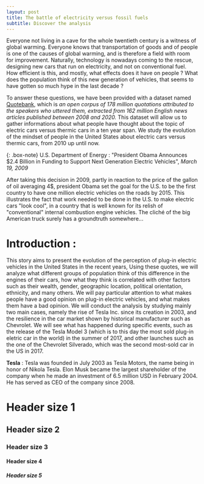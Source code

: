 ```yaml
---
layout: post
title: The battle of electricity versus fossil fuels
subtitle: Discover the analysis 
---
```


Everyone not living in a cave for the whole twentieth century is a witness of global warming. Everyone knows that transportation of goods and of people is one of the causes of global warming, and is therefore a field with room for improvement. Naturally, technology is nowadays coming to the rescue, designing new cars that run on electricity, and not on conventional fuel. How efficient is this, and mostly, what effects does it have on people ? What does the population think of this new generation of vehicles, that seems to have gotten so much hype in the last decade ? 

To answer these questions, we have been provided with a dataset named [Quotebank](https://dlab.epfl.ch/people/west/pub/Vaucher-Spitz-Catasta-West_WSDM-21.pdf), which is _an open corpus of 178 million quotations attributed to the speakers who uttered them, extracted from 162 million English news articles published between 2008 and 2020._ This dataset will allow us to gather informations about what people have thought about the topic of electric cars versus thermic cars in a ten year span. We study the evolution of the mindset of people in the United States about electric cars versus thermic cars, from 2010 up until now. 

{: .box-note}
U.S. Department of Energy : "President Obama Announces $2.4 Billion in Funding to Support Next Generation Electric Vehicles", _March 19, 2009_

After taking this decision in 2009, partly in reaction to the price of the gallon of oil averaging 4$, president Obama set the goal for the U.S. to be the first country to have one million electric vehicles on the roads by 2015. This illustrates the fact that work needed to be done in the U.S. to make electric cars "look cool", in a country that is well known for its relish of "conventional" internal combustion engine vehicles. The cliché of the big American truck surely has a groundtruth somewhere...

# Introduction :
This story aims to present the evolution of the perception of plug-in electric vehicles in the United States in the recent years, 
Using these quotes, we will analyze what different groups of population think of this difference in the engines of their cars, how what they think is correlated with other factors such as their wealth, gender, geographic location, political orientation, ethnicity, and many others. We will pay particular attention to what makes people have a good opinion on plug-in electric vehicles, and what makes them have a bad opinion. We will conduct the analysis by studying mainly two main cases, namely the rise of Tesla Inc. since its creation in 2003, and the resilience in the car market shown by historical manufacturer such as Chevrolet. We will see what has happened during specific events, such as the release of the Tesla Model 3 (which is to this day the most sold plug-in eletric car in the world) in the summer of 2017, and other launches such as the one of the Chevrolet Silverado, which was the second most-sold car in the US in 2017. 



__Tesla__ : Tesla was founded in July 2003 as Tesla Motors, the name being in honor of Nikola Tesla. Elon Musk became the largest shareholder of the company when he made an investment of 6.5 million USD in February 2004. He has served as CEO of the company since 2008.

# Header size 1
## Header size 2
### Header size 3
#### Header size 4
##### Header size 5
